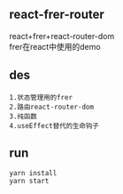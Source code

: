 ## react-frer-router
react+frer+react-router-dom  
frer在react中使用的demo
## des
```
1.状态管理用的frer
2.路由react-router-dom
3.纯函数
4.useEffect替代的生命钩子

```
## run
```
yarn install
yarn start

```